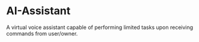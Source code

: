 # AI-Assistant
A virtual voice assistant capable of performing limited tasks upon receiving commands from user/owner.
